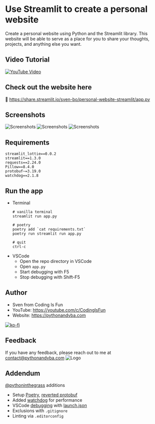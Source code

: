# Use Streamlit to create a personal website

Create a personal website using Python and the Streamlit library. This website will be able to serve as a place for you to share your thoughts, projects, and anything else you want.

## Video Tutorial
[![YouTube Video](https://img.youtube.com/vi/VqgUkExPvLY/0.jpg)](https://youtu.be/VqgUkExPvLY)

## Check out the website here
📢 https://share.streamlit.io/sven-bo/personal-website-streamlit/app.py

## Screenshots
![Screenshots](/demo/screenshot1.jpg?raw=true)
![Screenshots](/demo/screenshot2.jpg?raw=true)
![Screenshots](/demo/screenshot3.jpg?raw=true)


## Requirements
```
streamlit_lottie==0.0.2
streamlit==1.3.0
requests==2.24.0
Pillow==8.4.0
protobuf~=3.19.0
watchdog==2.1.8
```

## Run the app
* Terminal
    ```
    # vanilla terminal
    streamlit run app.py

    # poetry
    poetry add `cat requirements.txt`
    poetry run streamlit run app.py

    # quit
    ctrl-c
    ```
* VSCode
  * Open the repo directory in VSCode
  * Open `app.py`
  * Start debugging with F5
  * Stop debugging with Shift-F5

## Author
* Sven from Coding Is Fun
* YouTube: https://youtube.com/c/CodingIsFun
* Website: https://pythonandvba.com

[![ko-fi](https://ko-fi.com/img/githubbutton_sm.svg)](https://ko-fi.com/X7X47Q0EG)

## Feedback
If you have any feedback, please reach out to me at contact@pythonandvba.com
![Logo](https://www.pythonandvba.com/banner-img)


## Addendum
[@pythoninthegrass](https://github.com/pythoninthegrass) additions
* Setup [Poetry](https://python-poetry.org/docs/#installation), [reverted protobuf](https://discuss.streamlit.io/t/typeerror-descriptors-cannot-not-be-created-directly/25639/11)
* Added [watchdog](https://docs.streamlit.io/library/advanced-features/configuration) for performance
* VSCode [debugging](https://code.visualstudio.com/docs/python/debugging) with [launch.json](https://medium.com/geekculture/how-to-run-your-streamlit-apps-in-vscode-3417da669fc)
* Exclusions with `.gitignore`
* Linting via `.editorconfig`
